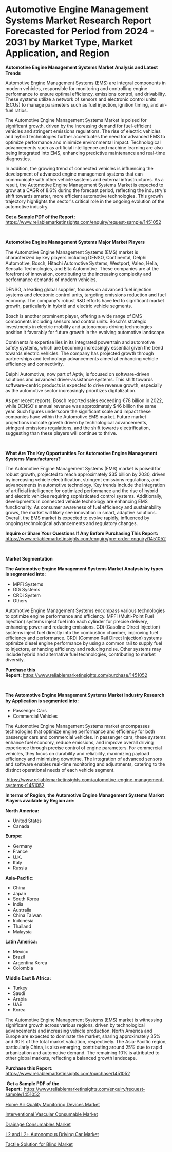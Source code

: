 <p><h1>Automotive Engine Management Systems Market Research Report Forecasted for Period from 2024 -  2031 by Market Type, Market Application, and Region</h1></p><p><strong>Automotive Engine Management Systems Market Analysis and Latest Trends</strong></p>
<p><p>Automotive Engine Management Systems (EMS) are integral components in modern vehicles, responsible for monitoring and controlling engine performance to ensure optimal efficiency, emissions control, and drivability. These systems utilize a network of sensors and electronic control units (ECUs) to manage parameters such as fuel injection, ignition timing, and air-fuel ratios.</p><p>The Automotive Engine Management Systems Market is poised for significant growth, driven by the increasing demand for fuel-efficient vehicles and stringent emissions regulations. The rise of electric vehicles and hybrid technologies further accentuates the need for advanced EMS to optimize performance and minimize environmental impact. Technological advancements such as artificial intelligence and machine learning are also being integrated into EMS, enhancing predictive maintenance and real-time diagnostics.</p><p>In addition, the growing trend of connected vehicles is influencing the development of advanced engine management systems that can communicate with other vehicle systems and external infrastructures. As a result, the Automotive Engine Management Systems Market is expected to grow at a CAGR of 8.6% during the forecast period, reflecting the industry's shift towards smarter, more efficient automotive technologies. This growth trajectory highlights the sector's critical role in the ongoing evolution of the automotive industry.</p></p>
<p><strong>Get a Sample PDF of the Report:&nbsp;</strong> <a href="https://www.reliablemarketinsights.com/enquiry/request-sample/1451052?utm_campaign=1197&utm_medium=2&utm_source=Github&utm_content=ia&utm_term=02112024&utm_id=automotive-engine-management-systems">https://www.reliablemarketinsights.com/enquiry/request-sample/1451052</a></p>
<p>&nbsp;</p>
<p><strong>Automotive Engine Management Systems Major Market Players</strong></p>
<p><p>The Automotive Engine Management Systems (EMS) market is characterized by key players including DENSO, Continental, Delphi Automotive, Bosch, Hitachi Automotive Systems, Westport, Valeo, Hella, Sensata Technologies, and Elta Automotive. These companies are at the forefront of innovation, contributing to the increasing complexity and performance demands of modern vehicles.</p><p>DENSO, a leading global supplier, focuses on advanced fuel injection systems and electronic control units, targeting emissions reduction and fuel economy. The company's robust R&D efforts have led to significant market growth, particularly in hybrid and electric vehicle segments. </p><p>Bosch is another prominent player, offering a wide range of EMS components including sensors and control units. Bosch's strategic investments in electric mobility and autonomous driving technologies position it favorably for future growth in the evolving automotive landscape.</p><p>Continental's expertise lies in its integrated powertrain and automotive safety systems, which are becoming increasingly essential given the trend towards electric vehicles. The company has projected growth through partnerships and technology advancements aimed at enhancing vehicle efficiency and connectivity.</p><p>Delphi Automotive, now part of Aptiv, is focused on software-driven solutions and advanced driver-assistance systems. This shift towards software-centric products is expected to drive revenue growth, especially as the automotive sector increasingly prioritizes digitalization.</p><p>As per recent reports, Bosch reported sales exceeding €78 billion in 2022, while DENSO's annual revenue was approximately $46 billion the same year. Such figures underscore the significant scale and impact these companies have within the Automotive EMS market. Future market projections indicate growth driven by technological advancements, stringent emissions regulations, and the shift towards electrification, suggesting than these players will continue to thrive.</p></p>
<p>&nbsp;</p>
<p><strong>What Are The Key Opportunities For Automotive Engine Management Systems Manufacturers?</strong></p>
<p><p>The Automotive Engine Management Systems (EMS) market is poised for robust growth, projected to reach approximately $35 billion by 2030, driven by increasing vehicle electrification, stringent emissions regulations, and advancements in automotive technology. Key trends include the integration of artificial intelligence for optimized performance and the rise of hybrid and electric vehicles requiring sophisticated control systems. Additionally, developments in connected vehicle technology are enhancing EMS functionality. As consumer awareness of fuel efficiency and sustainability grows, the market will likely see innovation in smart, adaptive solutions. Overall, the EMS market is expected to evolve rapidly, influenced by ongoing technological advancements and regulatory changes.</p></p>
<p><strong>Inquire or Share Your Questions If Any Before Purchasing This Report:</strong> <a href="https://www.reliablemarketinsights.com/enquiry/pre-order-enquiry/1451052?utm_campaign=1197&utm_medium=2&utm_source=Github&utm_content=ia&utm_term=02112024&utm_id=automotive-engine-management-systems">https://www.reliablemarketinsights.com/enquiry/pre-order-enquiry/1451052</a></p>
<p>&nbsp;</p>
<p><strong>Market Segmentation</strong></p>
<p><strong>The Automotive Engine Management Systems Market Analysis by types is segmented into:</strong></p>
<p><ul><li>MPFi Systems</li><li>GDi Systems</li><li>CRDi System</li><li>Others</li></ul></p>
<p><p>Automotive Engine Management Systems encompass various technologies to optimize engine performance and efficiency. MPFi (Multi-Point Fuel Injection) systems inject fuel into each cylinder for precise delivery, enhancing power and reducing emissions. GDi (Gasoline Direct Injection) systems inject fuel directly into the combustion chamber, improving fuel efficiency and performance. CRDi (Common Rail Direct Injection) systems optimize diesel engine performance by using a common rail to supply fuel to injectors, enhancing efficiency and reducing noise. Other systems may include hybrid and alternative fuel technologies, contributing to market diversity.</p></p>
<p><strong>Purchase this Report:&nbsp;</strong><a href="https://www.reliablemarketinsights.com/purchase/1451052?utm_campaign=1197&utm_medium=2&utm_source=Github&utm_content=ia&utm_term=02112024&utm_id=automotive-engine-management-systems">https://www.reliablemarketinsights.com/purchase/1451052</a></p>
<p>&nbsp;</p>
<p><strong>The Automotive Engine Management Systems Market Industry Research by Application is segmented into:</strong></p>
<p><ul><li>Passenger Cars</li><li>Commercial Vehicles</li></ul></p>
<p><p>The Automotive Engine Management Systems market encompasses technologies that optimize engine performance and efficiency for both passenger cars and commercial vehicles. In passenger cars, these systems enhance fuel economy, reduce emissions, and improve overall driving experience through precise control of engine parameters. For commercial vehicles, they focus on durability and reliability, maximizing payload efficiency and minimizing downtime. The integration of advanced sensors and software enables real-time monitoring and adjustments, catering to the distinct operational needs of each vehicle segment.</p></p>
<p><a href="https://www.reliablemarketinsights.com/automotive-engine-management-systems-r1451052?utm_campaign=1197&utm_medium=2&utm_source=Github&utm_content=ia&utm_term=02112024&utm_id=automotive-engine-management-systems">&nbsp;https://www.reliablemarketinsights.com/automotive-engine-management-systems-r1451052</a></p>
<p><strong>In terms of Region, the Automotive Engine Management Systems Market Players available by Region are:</strong></p>
<p>
    <p> <strong> North America: </strong>
        <ul>
            <li>United States</li>
            <li>Canada</li>
        </ul>
        </p> 
    <p> <strong> Europe: </strong>
        <ul>
            <li>Germany</li>
            <li>France</li>
            <li>U.K.</li>
            <li>Italy</li>
            <li>Russia</li>
        </ul>
        </p> 
    <p> <strong> Asia-Pacific: </strong>
        <ul>
            <li>China</li>
            <li>Japan</li>
            <li>South Korea</li>
            <li>India</li>
            <li>Australia</li>
            <li>China Taiwan</li>
            <li>Indonesia</li>
            <li>Thailand</li>
            <li>Malaysia</li>
        </ul>
        </p> 
    <p> <strong> Latin America: </strong>
        <ul>
            <li>Mexico</li>
            <li>Brazil</li>
            <li>Argentina Korea</li>
            <li>Colombia</li>
        </ul>
        </p> 
    <p> <strong> Middle East & Africa: </strong>
        <ul>
            <li>Turkey</li>
            <li>Saudi</li>
            <li>Arabia</li>
            <li>UAE</li>
            <li>Korea</li>
        </ul>
    </p>
    </p>
<p><p>The Automotive Engine Management Systems (EMS) market is witnessing significant growth across various regions, driven by technological advancements and increasing vehicle production. North America and Europe are expected to dominate the market, sharing approximately 35% and 30% of the total market valuation, respectively. The Asia-Pacific region, particularly China, is also emerging, contributing around 25% due to rapid urbanization and automotive demand. The remaining 10% is attributed to other global markets, reflecting a balanced growth landscape.</p></p>
<p><strong>Purchase this Report: </strong><a href="https://www.reliablemarketinsights.com/purchase/1451052?utm_campaign=1197&utm_medium=2&utm_source=Github&utm_content=ia&utm_term=02112024&utm_id=automotive-engine-management-systems">https://www.reliablemarketinsights.com/purchase/1451052</a></p>
<p>&nbsp;<strong>Get a Sample PDF of the Report:&nbsp;&nbsp;</strong><a href="https://www.reliablemarketinsights.com/enquiry/request-sample/1451052?utm_campaign=1197&utm_medium=2&utm_source=Github&utm_content=ia&utm_term=02112024&utm_id=automotive-engine-management-systems">https://www.reliablemarketinsights.com/enquiry/request-sample/1451052</a></p>
<p><strong></strong></p>
<p><p><a href="https://www.linkedin.com/pulse/home-air-quality-monitoring-devices-market-revolution-2024--54yvc?utm_campaign=1197&utm_medium=2&utm_source=Github&utm_content=ia&utm_term=02112024&utm_id=automotive-engine-management-systems">Home Air Quality Monitoring Devices Market</a></p><p><a href="https://www.linkedin.com/pulse/interventional-vascular-consumable-spectrum-usage-patterns-ba03c?utm_campaign=1197&utm_medium=2&utm_source=Github&utm_content=ia&utm_term=02112024&utm_id=automotive-engine-management-systems">Interventional Vascular Consumable Market</a></p><p><a href="https://www.linkedin.com/pulse/global-drainage-consumables-market-opportunities-forecast-period-acd4c?utm_campaign=1197&utm_medium=2&utm_source=Github&utm_content=ia&utm_term=02112024&utm_id=automotive-engine-management-systems">Drainage Consumables Market</a></p><p><a href="https://www.linkedin.com/pulse/global-l2-autonomous-driving-car-market-product-types-applications-on4sc?utm_campaign=1197&utm_medium=2&utm_source=Github&utm_content=ia&utm_term=02112024&utm_id=automotive-engine-management-systems">L2 and L2+ Autonomous Driving Car Market</a></p><p><a href="https://www.linkedin.com/pulse/pulse-tactile-solution-blind-rhythms-change-market-resonance-3cafc?utm_campaign=1197&utm_medium=2&utm_source=Github&utm_content=ia&utm_term=02112024&utm_id=automotive-engine-management-systems">Tactile Solution for Blind Market</a></p></p>